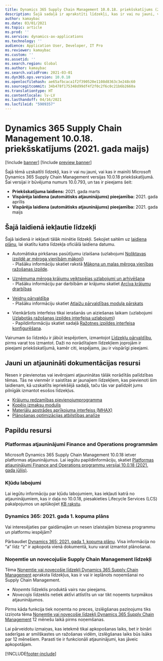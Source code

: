 ```yaml
---
title: Dynamics 365 Supply Chain Management 10.0.18. priekšskatījums (2021. gada maijs)
description: Šajā sadaļā ir aprakstīti līdzekļi, kas ir vai nu jauni, vai kas ir mainīti programmā Dynamics 365 Supply Chain Management 10.0.18.
author: kamaybac
ms.date: 03/01/2021
ms.topic: article
ms.prod: ''
ms.service: dynamics-ax-applications
ms.technology: ''
audience: Application User, Developer, IT Pro
ms.reviewer: kamaybac
ms.custom: ''
ms.assetid: ''
ms.search.region: Global
ms.author: kamaybac
ms.search.validFrom: 2021-03-01
ms.dyn365.ops.version: 10.0.18
ms.openlocfilehash: ae65afbcaca1f2f390520e1108d8363c3e248c60
ms.sourcegitcommit: 34b478f175348d99df4f2f0c2f6c0c21b6b2660a
ms.translationtype: HT
ms.contentlocale: lv-LV
ms.lasthandoff: 04/16/2021
ms.locfileid: "5909357"
---
```

# <a name="preview-of-dynamics-365-supply-chain-management-10018-may-2021"></a>Dynamics 365 Supply Chain Management 10.0.18. priekšskatījums (2021. gada maijs)

[!include [banner](../includes/banner.md)]
[!include [preview banner](../includes/preview-banner.md)]

Šajā tēmā uzskaitīti līdzekļi, kas ir vai nu jauni, vai kas ir mainīti Microsoft Dynamics 365 Supply Chain Management versijas 10.0.18 priekšskatījumā. Šai versijai ir būvējuma numurs 10.0.793, un tas ir pieejams šeit:

- **Priekšskatījuma laidiens:** 2021. gada marts
- **Vispārēja laidiena (automātisks atjauninājums) pieejamība:** 2021. gada aprīlis
- **Vispārēja laidiena (automātisks atjauninājums) pieejamība:** 2021. gada maijs

## <a name="features-included-in-this-release"></a>Šajā laidienā iekļautie līdzekļi

Šajā laidienā ir iekļauti tālāk minētie līdzekļi. Sekojiet saitēm uz [laidiena plānu](/dynamics365-release-plan/2021wave1/finance-operations/dynamics365-supply-chain-management/planned-features), lai skatītu katra līdzekļa oficiālā laidiena datumu.

- Automātiska pirkšanas pasūtījumu izlaišana (uzlabojumi [Noliktavas izpildē ar mēroga vienībām mākonī](/dynamics365-release-plan/2021wave1/finance-operations/dynamics365-supply-chain-management/warehouse-execution-scale-units-cloud))<br> - Plašāku informāciju skatiet rakstā [Mākoņa un malas mēroga vienības ražošanas izpilde](../cloud-edge/cloud-edge-workload-warehousing.md).

- [Uzņēmuma mēroga krājumu veiktspējas uzlabojumi un arhivēšana](/dynamics365-release-plan/2021wave1/finance-operations/dynamics365-supply-chain-management/enterprise-scale-inventory-performance-improvements-archiving)<br> - Plašāku informāciju par darbībām ar krājumu skatiet [Arcīva krājumu drarbības](../inventory/archive-inventory-transactions.md)

- [Veidņu pārvaldība](/dynamics365-release-plan/2021wave1/finance-operations/dynamics365-supply-chain-management/rebate-management)<br> - Plašāku informāciju skatiet [Atlaižu pārvaldības moduļa pārskats](../rebate-management/rebate-management-overview.md)

- Vienkāršots interfeiss tikai ierašanās un aiziešanas laikam (uzlabojumi [Uzlabotās ražošanas izpildes interfeisa uzlabojumi](/dynamics365-release-plan/2021wave1/finance-operations/dynamics365-supply-chain-management/enhanced-production-floor-execution-interface-manufacturing))<br> - Papildinformāciju skatiet sadaļā [Ražotnes izpildes interfeisa konfigurēšana](../production-control/production-floor-execution-configure.md).

Vairumam šo līdzekļu ir jābūt iespējotiem, izmantojot [Līdzekļu pārvaldību](../../fin-ops-core/fin-ops/get-started/feature-management/feature-management-overview.md), pirms varat tos izmantot. Daži no norādītajiem līdzekļiem joprojām ir pieejami priekšskatījumā, kamēr citi, iespējams, jau ir vispārīgi pieejami. 

## <a name="new-and-updated-documentation-resources"></a>Jauni un atjaunināti dokumentācijas resursi

Nesen ir pievienotas vai ievērojami atjauninātas tālāk norādītās palīdzības tēmas. Tās ne vienmēr ir saistītas ar jaunajiem līdzekļiem, kas pievienoti šim laidienam, kā uzskaitīts iepriekšējā sadaļā, taču tās var palīdzēt jums pilnīgāk izmantot esošos līdzekļus.

- [Krājumu redzamības pievienojumprogramma](../inventory/inventory-visibility.md)
- [Kopējo izmaksu modulis](../landed-cost/landed-cost-overview.md)
- [Materiālu apstrādes aprīkojuma interfeiss (MHAX)](../warehousing/mhax.md)
- [Plānošanas optimizācijas atbilstības analīze](../master-planning/planning-optimization/planning-optimization-fit-analysis.md)

## <a name="additional-resources"></a>Papildu resursi

### <a name="platform-updates-for-finance-and-operations-apps"></a>Platformas atjauninājumi Finance and Operations programmām

Microsoft Dynamics 365 Supply Chain Management 10.0.18 ietver platformas atjauninājumus. Lai iegūtu papildinformāciju, skatiet [Platformas atjauninājumi Finance and Operations programmu versijai 10.0.18 (2021. gada jūlijs)](../../fin-ops-core/dev-itpro/get-started/whats-new-platform-updates-10-0-18.md).

### <a name="bug-fixes"></a>Kļūdu labojumi

Lai iegūtu informāciju par kļūdu labojumiem, kas iekļauti katrā no atjauninājumiem, kas ir daļa no 10.0.18, piesakieties Lifecycle Services (LCS) pakalpojumos un aplūkojiet [KB rakstu](https://fix.lcs.dynamics.com/Issue/Details?bugId=561679&dbType=3&qc=13bb1641c1be430ead8b21ae3d4e0f800d5b81c39b3a56e890db1de7ede59e46).

### <a name="dynamics-365-2021-release-wave-1-plan"></a>Dynamics 365: 2021. gada 1. kopuma plāns

Vai interesējaties par gaidāmajām un nesen izlaistajām biznesa programmu un platformu iespējām?

Pārbaudiet [Dynamics 365: 2021. gada 1. kopuma plānu](/dynamics365-release-plan/2021wave1/). Visa informācija no “a” līdz “z” ir apkopota vienā dokumentā, kuru varat izmantot plānošanai.

### <a name="removed-and-deprecated-supply-chain-management-features"></a>Noņemtie un novecojušie Supply Chain Management līdzekļi

Tēma [Noņemtie vai novecošie līdzekļi Dynamics 365 Supply Chain Management](removed-deprecated-features-scm-updates.md) apraksta līdzekļus, kas ir vai ir ieplānots noņemšanai no Supply Chain Management.

- *Noņemts* līdzeklis produktā vairs nav pieejams.
- *Novecojis* līdzeklis netiek aktīvi attīstīts un var tikt noņemts turpmākos atjauninājumos.

Pirms kāda funkcija tiek noņemta no preces, izslēgšanas paziņojums tiks izziņota tēma [Noņemtie vai novecošie līdzekļi Dynamics 365 Supply Chain Management](removed-deprecated-features-scm-updates.md) 12 mēnešu laikā pirms noņemšanas.

Lai pārveidotu izmaiņas, kas ietekmē tikai apkopošanas laiks, bet ir bināri saderīgas ar smilškastes un ražošanas vidēm, izslēgšanas laiks būs īsāks par 12 mēnešiem. Parasti tie ir funkcionāli atjauninājumi, kas jāveic apkopotājam.


[!INCLUDE[footer-include](../../includes/footer-banner.md)]